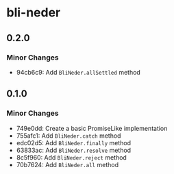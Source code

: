 # bli-neder

## 0.2.0

### Minor Changes

- 94cb6c9: Add `BliNeder.allSettled` method

## 0.1.0

### Minor Changes

- 749e0dd: Create a basic PromiseLike implementation
- 755afc1: Add `BliNeder.catch` method
- edc02d5: Add `BliNeder.finally` method
- 63833ac: Add `BliNeder.resolve` method
- 8c5f960: Add `BliNeder.reject` method
- 70b7624: Add `BliNeder.all` method
